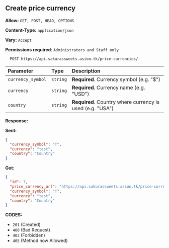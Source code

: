 ## Create price currency

**Allow:** `GET, POST, HEAD, OPTIONS`

**Content-Type:** `application/json`

**Vary:** `Accept`

**Permissions required**: `Administrators and Staff only`

```
  POST https://api.sakurassweets.asion.tk/price-currencies/
```

| Parameter         | Type     | Description                                               |
| :---------------- | :------- | :-------------------------------------------------------- |
| `currency_symbol` | `string` | **Required**. Currency symbol (e.g. "$")                  |
| `currency`        | `string` | **Required**. Currency name (e.g. "USD")                  |
| `country`         | `string` | **Required**. Country where currency is used (e.g. "USA") |

**Response:**

**Sent:**

```json
{
  "currency_symbol": "T",
  "currency": "test",
  "country": "Country"
}
```

**Got:**

```json
{
  "id": 7,
  "price_currency_url": "https://api.sakurassweets.asion.tk/price-currencies/7/",
  "currency_symbol": "T",
  "currency": "test",
  "country": "Country"
}
```

**CODES:**

- `201` (Created)
- `400` (Bad Request)
- `403` (Forbidden)
- `405` (Method now Allowed)
